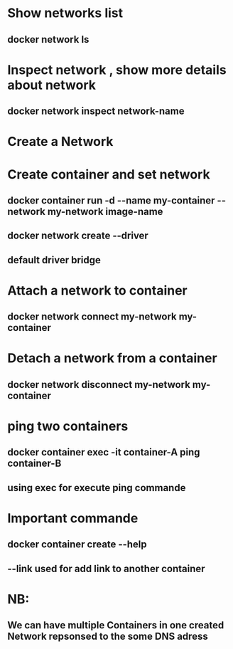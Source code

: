# Show networks list
## docker network ls
# Inspect network , show more details about network
## docker network inspect network-name
# Create a Network 
# Create container and set network
## docker container run -d --name my-container --network my-network image-name
## docker network create --driver 
## default driver bridge 
# Attach a network to container
## docker network connect my-network my-container
# Detach a network from a container
## docker network disconnect my-network my-container
# ping two containers
## docker container exec -it container-A ping container-B
## using exec for execute ping commande
# Important commande
## docker container create --help
## --link used for add link to another container
# NB:
## We can have multiple Containers in one created Network repsonsed to the some DNS adress